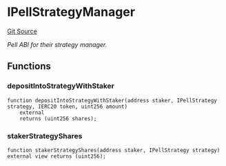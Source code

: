# IPellStrategyManager
[Git Source](https://github.com/bob-collective/bob/blob/master/src/gateway/strategy/PellStrategy.sol)

*Pell ABI for their strategy manager.*


## Functions
### depositIntoStrategyWithStaker


```solidity
function depositIntoStrategyWithStaker(address staker, IPellStrategy strategy, IERC20 token, uint256 amount)
    external
    returns (uint256 shares);
```

### stakerStrategyShares


```solidity
function stakerStrategyShares(address staker, IPellStrategy strategy) external view returns (uint256);
```

